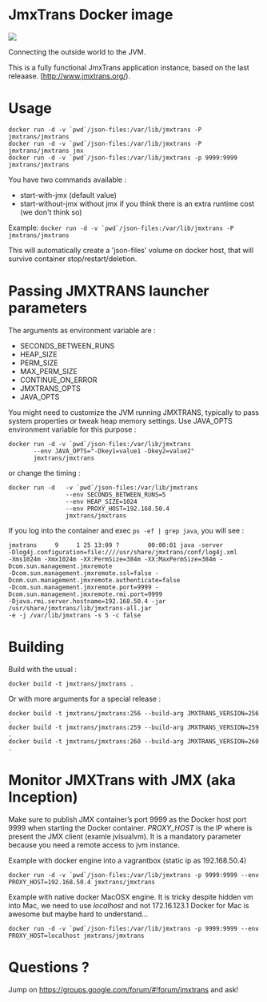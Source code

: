 # JmxTrans Docker image

<img src="http://www.jmxtrans.org/assets/img/jmxtrans-logo.gif"/>

Connecting the outside world to the JVM.

This is a fully functional JmxTrans application instance, based on the last releaase.
[http://www.jmxtrans.org/).


# Usage

```
docker run -d -v `pwd`/json-files:/var/lib/jmxtrans -P jmxtrans/jmxtrans 		 
docker run -d -v `pwd`/json-files:/var/lib/jmxtrans -P jmxtrans/jmxtrans jmx
docker run -d -v `pwd`/json-files:/var/lib/jmxtrans -p 9999:9999 jmxtrans/jmxtrans
```

You have two commands available :
* start-with-jmx (default value)
* start-without-jmx without jmx if you think there is an extra runtime cost (we don't think so)

Example: ```docker run -d -v `pwd`/json-files:/var/lib/jmxtrans -P jmxtrans/jmxtrans ```

This will automatically create a 'json-files' volume on docker host, that will survive container stop/restart/deletion. 

# Passing JMXTRANS launcher parameters

The arguments as environment variable are :
* SECONDS_BETWEEN_RUNS
* HEAP_SIZE
* PERM_SIZE
* MAX_PERM_SIZE
* CONTINUE_ON_ERROR
* JMXTRANS_OPTS
* JAVA_OPTS

You might need to customize the JVM running JMXTRANS, typically to pass system properties or tweak heap memory settings. 
Use JAVA_OPTS environment variable for this purpose :

```
docker run -d -v `pwd`/json-files:/var/lib/jmxtrans   
       --env JAVA_OPTS="-Dkey1=value1 -Dkey2=value2" 
       jmxtrans/jmxtrans
```
 
or change the timing :

```
docker run -d   -v `pwd`/json-files:/var/lib/jmxtrans 
                --env SECONDS_BETWEEN_RUNS=5
                --env HEAP_SIZE=1024
                --env PROXY_HOST=192.168.50.4
                jmxtrans/jmxtrans 
```

If you log into the container and exec `ps -ef | grep java`, you will see :
```
jmxtrans     9     1 25 13:09 ?        00:00:01 java -server 
-Dlog4j.configuration=file:////usr/share/jmxtrans/conf/log4j.xml 
-Xms1024m -Xmx1024m -XX:PermSize=384m -XX:MaxPermSize=384m -Dcom.sun.management.jmxremote 
-Dcom.sun.management.jmxremote.ssl=false -Dcom.sun.management.jmxremote.authenticate=false 
-Dcom.sun.management.jmxremote.port=9999 -Dcom.sun.management.jmxremote.rmi.port=9999 
-Djava.rmi.server.hostname=192.168.50.4 -jar /usr/share/jmxtrans/lib/jmxtrans-all.jar 
-e -j /var/lib/jmxtrans -s 5 -c false
```

# Building

Build with the usual : 

```
docker build -t jmxtrans/jmxtrans .
```

Or with more arguments for a special release :

```
docker build -t jmxtrans/jmxtrans:256 --build-arg JMXTRANS_VERSION=256 .
docker build -t jmxtrans/jmxtrans:259 --build-arg JMXTRANS_VERSION=259 .
docker build -t jmxtrans/jmxtrans:260 --build-arg JMXTRANS_VERSION=260 .
```

# Monitor JMXTrans with JMX (aka Inception) 

Make sure to publish JMX container’s port 9999 as the Docker host port 9999 when starting the Docker container.
*PROXY_HOST* is the IP where is present the JMX client (examle jvisualvm). It is a mandatory parameter because 
you need a remote access to jvm instance.
 
Example with docker engine into a vagrantbox (static ip as 192.168.50.4)
```
docker run -d -v `pwd`/json-files:/var/lib/jmxtrans -p 9999:9999 --env PROXY_HOST=192.168.50.4 jmxtrans/jmxtrans
```

Example with native docker MacOSX engine. It is tricky despite hidden vm into Mac, we need to use *localhost* and not 172.16.123.1
Docker for Mac is awesome but maybe hard to understand...
```
docker run -d -v `pwd`/json-files:/var/lib/jmxtrans -p 9999:9999 --env PROXY_HOST=localhost jmxtrans/jmxtrans
```


# Questions ?

Jump on https://groups.google.com/forum/#!forum/jmxtrans and ask!

